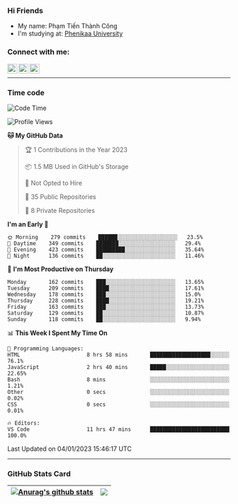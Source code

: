 ### Hi Friends

- My name: Phạm Tiến Thành Công
- I'm studying at: [Phenikaa University]


### Connect with me:
[<img align="left" alt="PhamTienThanhCong | Facebook" width="22px" src="https://upload.wikimedia.org/wikipedia/commons/thumb/1/16/Facebook-icon-1.png/640px-Facebook-icon-1.png" />][facebook]
[<img align="left" alt="PhamTienThanhCong | Zalo" width="22px" src="https://www.anphatpc.com.vn/template/anphat_2020v2/images/icon-zalo.jpg" />][zalo]
[<img align="left" alt="PhamTienThanhCong | LinkedIn" width="22px" src="https://cdn3.iconfinder.com/data/icons/inficons/512/linkedin.png" />][linkedin]

<br />

---

### Time code

<!--START_SECTION:waka-->
![Code Time](http://img.shields.io/badge/Code%20Time-829%20hrs%209%20mins-blue)

![Profile Views](http://img.shields.io/badge/Profile%20Views-2-blue)

**🐱 My GitHub Data** 

> 🏆 1 Contributions in the Year 2023
 > 
> 📦 1.5 MB Used in GitHub's Storage 
 > 
> 🚫 Not Opted to Hire
 > 
> 📜 35 Public Repositories 
 > 
> 🔑 8 Private Repositories  
 > 
**I'm an Early 🐤** 

```text
🌞 Morning    279 commits    ██████░░░░░░░░░░░░░░░░░░░   23.5% 
🌆 Daytime    349 commits    ███████░░░░░░░░░░░░░░░░░░   29.4% 
🌃 Evening    423 commits    █████████░░░░░░░░░░░░░░░░   35.64% 
🌙 Night      136 commits    ██░░░░░░░░░░░░░░░░░░░░░░░   11.46%

```
📅 **I'm Most Productive on Thursday** 

```text
Monday       162 commits    ███░░░░░░░░░░░░░░░░░░░░░░   13.65% 
Tuesday      209 commits    ████░░░░░░░░░░░░░░░░░░░░░   17.61% 
Wednesday    178 commits    ███░░░░░░░░░░░░░░░░░░░░░░   15.0% 
Thursday     228 commits    ████░░░░░░░░░░░░░░░░░░░░░   19.21% 
Friday       163 commits    ███░░░░░░░░░░░░░░░░░░░░░░   13.73% 
Saturday     129 commits    ██░░░░░░░░░░░░░░░░░░░░░░░   10.87% 
Sunday       118 commits    ██░░░░░░░░░░░░░░░░░░░░░░░   9.94%

```


📊 **This Week I Spent My Time On** 

```text
💬 Programming Languages: 
HTML                     8 hrs 58 mins       ███████████████████░░░░░░   76.1% 
JavaScript               2 hrs 40 mins       █████░░░░░░░░░░░░░░░░░░░░   22.65% 
Bash                     8 mins              ░░░░░░░░░░░░░░░░░░░░░░░░░   1.21% 
Other                    0 secs              ░░░░░░░░░░░░░░░░░░░░░░░░░   0.02% 
CSS                      0 secs              ░░░░░░░░░░░░░░░░░░░░░░░░░   0.01%

🔥 Editors: 
VS Code                  11 hrs 47 mins      █████████████████████████   100.0%

```


 Last Updated on 04/01/2023 15:46:17 UTC
<!--END_SECTION:waka-->

---

### GitHub Stats Card

| <a href="https://github.com/phamtienthanhcong"><img align="center" src="https://github-readme-stats.vercel.app/api?username=PhamTienThanhCong&show_icons=true&include_all_commits=true&theme=buefy&hide_border=true&theme=ocean_dark" alt="Anurag's github stats" /></a> | <a href="https://github.com/phamtienthanhcong"><img align="center" src="https://github-readme-stats.vercel.app/api/top-langs/?username=PhamTienThanhCong&layout=compact&theme=buefy&hide_border=true&theme=ocean_dark" /></a> |
| ------------- | ------------- |

[Phenikaa University]: https://phenikaa-uni.edu.vn/vi
[facebook]: https://www.facebook.com/phamtienthanhcong
[linkedin]: https://linkedin.com/in/phamtienthanhcong
[zalo]: https://zalo.me/0396396332
[tiktok]: https://www.tiktok.com/@phamtienthanhcong
[web]: https://github.com/PhamTienThanhCong/web_dev
[min project]: https://github.com/PhamTienThanhCong/Project-Of-Web
[c and cpp]: https://github.com/PhamTienThanhCong/Code_C_and_Cpro
[python]: https://github.com/PhamTienThanhCong/Python_beginer

